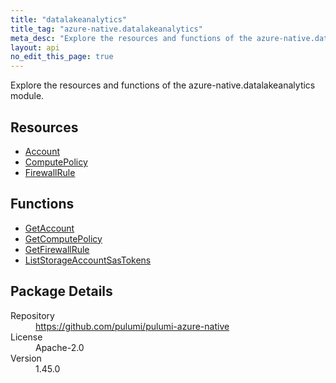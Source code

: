 ```yaml
---
title: "datalakeanalytics"
title_tag: "azure-native.datalakeanalytics"
meta_desc: "Explore the resources and functions of the azure-native.datalakeanalytics module."
layout: api
no_edit_this_page: true
---
```


<!-- WARNING: this file was generated by Pulumi Docs Generator. -->
<!-- Do not edit by hand unless you're certain you know what you are doing! -->

Explore the resources and functions of the azure-native.datalakeanalytics module.

<h2 id="resources">Resources</h2>
<ul class="api">
    <li><a href="account" title="Account"><span class="api-symbol api-symbol--resource"></span>Account</a></li>
    <li><a href="computepolicy" title="ComputePolicy"><span class="api-symbol api-symbol--resource"></span>ComputePolicy</a></li>
    <li><a href="firewallrule" title="FirewallRule"><span class="api-symbol api-symbol--resource"></span>FirewallRule</a></li>
</ul>

<h2 id="functions">Functions</h2>
<ul class="api">
    <li><a href="getaccount" title="GetAccount"><span class="api-symbol api-symbol--function"></span>GetAccount</a></li>
    <li><a href="getcomputepolicy" title="GetComputePolicy"><span class="api-symbol api-symbol--function"></span>GetComputePolicy</a></li>
    <li><a href="getfirewallrule" title="GetFirewallRule"><span class="api-symbol api-symbol--function"></span>GetFirewallRule</a></li>
    <li><a href="liststorageaccountsastokens" title="ListStorageAccountSasTokens"><span class="api-symbol api-symbol--function"></span>ListStorageAccountSasTokens</a></li>
</ul>

<h2 id="package-details">Package Details</h2>
<dl class="package-details">
	<dt>Repository</dt>
	<dd><a href="https://github.com/pulumi/pulumi-azure-native">https://github.com/pulumi/pulumi-azure-native</a></dd>
	<dt>License</dt>
	<dd>Apache-2.0</dd>
	<dt>Version</dt>
	<dd>1.45.0</dd>
</dl>

